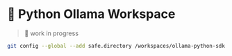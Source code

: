 # 🐍 Python Ollama Workspace

> 🚧 work in progress

```bash
git config --global --add safe.directory /workspaces/ollama-python-sdk
```